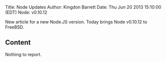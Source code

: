 Title: Node Updates
Author: Kingdon Barrett
Date: Thu Jun 20 2013 15:10:00 (EDT)
Node: v0.10.12

New article for a new Node.JS version.  Today brings Node v0.10.12 to FreeBSD.

## Content

Nothing to report.
